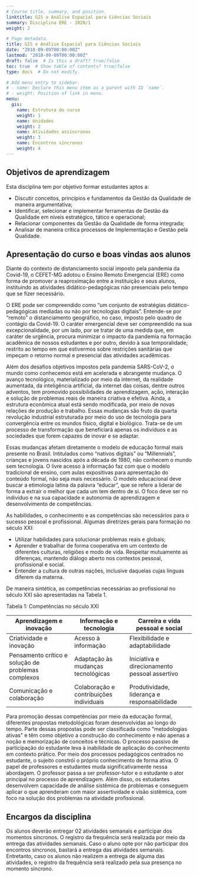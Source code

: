 ```yaml
---
# Course title, summary, and position.
linktitle: GIS e Análise Espacial para Ciências Sociais
summary: Disciplina ERE - 2020/1
weight: 2

# Page metadata.
title: GIS e Análise Espacial para Ciências Sociais
date: "2018-09-09T00:00:00Z"
lastmod: "2018-09-09T00:00:00Z"
draft: false  # Is this a draft? true/false
toc: true  # Show table of contents? true/false
type: docs  # Do not modify.

# Add menu entry to sidebar.
# - name: Declare this menu item as a parent with ID `name`.
# - weight: Position of link in menu.
menu:
  gis:
    name: Estrutura do curso
    weight: 1
    name: Unidades
    weight: 2
    name: Atividades assíncronas
    weight: 3
    name: Encontros síncronos
    weight: 4
---
```


## Objetivos de aprendizagem   

Esta disciplina tem por objetivo formar estudantes aptos a:   
- Discutir conceitos, princípios e fundamentos da Gestão da Qualidade de maneira argumentativa;   
- Identificar, selecionar e implementar ferramentas de Gestão da Qualidade em níveis estratégico, tático e operacional;   
- Relacionar componentes da Gestão da Qualidade de forma integrada;   
- Analisar de maneira crítica processos de Implementação e Gestão pela Qualidade.  


## Apresentação do curso e boas vindas aos alunos

Diante do contexto de distanciamento social imposto pela pandemia da Covid-19, o CEFET-MG adotou o Ensino Remoto Emergencial (ERE) como forma de promover a reaproximação entre a instituição e seus alunos, instituindo as atividades didático-pedagógicas não presenciais pelo tempo que se fizer necessário.

O ERE pode ser compreendido como “um conjunto de estratégias didático-pedagógicas mediadas ou não por tecnologias digitais”. Entende-se por “remoto” o distanciamento geográfico, no caso, imposto pelo quadro de contágio da Covid-19. O caráter emergencial deve ser compreendido na sua excepcionalidade, por um lado, por se tratar de uma medida que, em caráter de urgência, procura minimizar o impacto da pandemia na formação acadêmica de nossos estudantes e por outro, devido à sua temporalidade, restrito ao tempo em que estivermos sobre restrições sanitárias que impeçam o retorno normal e presencial das atividades acadêmicas.

Além dos desafios objetivos impostos pela pandemia SARS-CoV-2, o mundo como conhecemos está em acelerada e abrangente mudança. O avanço tecnológico, materializado por meio da internet, da realidade aumentada, da inteligência artificial, da internet das coisas, dentre outros adventos, tem promovido possibilidades de aprendizagem, ação, interação e solução de problemas reais de maneira criativa e efetiva. Ainda, a estrutura econômica atual está sendo modificada, por meio de novas relações de produção e trabalho. Essas mudanças são fruto da quarta revolução industrial estruturada por meio do uso de tecnologia para convergência entre os mundos físico, digital e biológico. Trata-se de um processo de transformação que beneficiará apenas os indivíduos e as sociedades que forem capazes de inovar e se adaptar.

Essas mudanças afetam diretamente o modelo de educação formal mais presente no Brasil. Intitulados como “nativos digitais” ou “Millennials”, crianças e jovens nascidos após a década de 1980, não conhecem o mundo sem tecnologia. O livre acesso à informação faz com que o modelo tradicional de ensino, com aulas expositivas para apresentação do conteúdo formal, não seja mais necessário. O modelo educacional deve buscar a etimologia latina da palavra “educar”, que se refere a liderar de forma a extrair o melhor que cada um tem dentro de si. O foco deve ser no indivíduo e na sua capacidade e autonomia de aprendizagem e desenvolvimento de competências.

As habilidades, o conhecimento e as competências são necessários para o sucesso pessoal e profissional. Algumas diretrizes gerais para formação no século XXI:   

- Utilizar habilidades para solucionar problemas reais e globais;   
- Aprender e trabalhar de forma cooperativa em um contexto de diferentes culturas, religiões e modo de vida. Respeitar mutuamente as diferenças, mantendo diálogo aberto nos contextos pessoal, profissional e social.   
- Entender a cultura de outras nações, inclusive daquelas cujas línguas diferem da materna.   

De maneira sintética, as competências necessárias ao profissional no século XXI são apresentadas na Tabela 1. 

Tabela 1: Competências no século XXI

Aprendizagem e inovação |Informação e tecnologia|Carreira e vida pessoal e social
------------------------|-----------------------|--------------------------------
Criatividade e inovação |Acesso à informação|Flexibilidade e adaptabilidade
Pensamento crítico e solução de problemas complexos|Adaptação às mudanças tecnológicas|Iniciativa e direcionamento pessoal assertivo
Comunicação e colaboração|Colaboração e contribuições individuais|Produtividade, liderança e responsabilidade

Para promoção dessas competências por meio da educação formal, diferentes propostas metodológicas foram desenvolvidas ao longo do tempo. Parte dessas propostas pode ser classificada como "metodologias ativas" e têm como objetivo a construção do conhecimento e não apenas a noção e memorização de conceitos e técnicas. O processo passivo de participação do estudante leva à inabilidade de aplicação do conhecimento em contexto prático. Por meio dos processos pedagógicos centrados no estudante, o sujeito constrói o próprio conhecimento de forma ativa. O papel de professores e estudantes muda significativamente nessa abordagem. O professor passa a ser professor-tutor e o estudante o ator principal no processo de aprendizagem. Além disso, os estudantes desenvolvem capacidade de análise sistêmica de problemas e conseguem aplicar o que aprenderam com maior assertividade e visão sistêmica, com foco na solução dos problemas na atividade profissional. 


## Encargos da disciplina

Os alunos deverão entregar 02 atividades semanais e participar dos momentos síncronos. O registro da frequência será realizada por meio da entrega das atividades semanais. Caso o aluno opte por não participar dos encontros síncronos, bastará a entrega das atividades semanais. Entretanto, caso os alunos não realizem a entrega de alguma das atividades, o registro da frequência será realizado pela sua presença no momento síncrono.

